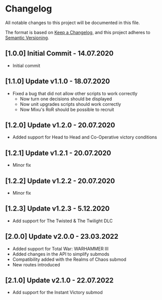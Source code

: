 # Changelog
All notable changes to this project will be documented in this file.

The format is based on [Keep a Changelog](https://keepachangelog.com/en/1.0.0/),
and this project adheres to [Semantic Versioning](https://semver.org/spec/v2.0.0.html).

## [1.0.0] Initial Commit - 14.07.2020

- Initial commit

## [1.1.0] Update v1.1.0 - 18.07.2020

- Fixed a bug that did not allow other scripts to work correctly
    - Now turn one decisions should be displayed
    - Now unit upgrades scripts should work correctly
    - Now Mixu's RoR should be possible to recruit

## [1.2.0] Update v1.2.0 - 20.07.2020

- Added support for Head to Head and Co-Operative victory conditions

## [1.2.1] Update v1.2.1 - 20.07.2020

- Minor fix

## [1.2.2] Update v1.2.2 - 20.07.2020

- Minor fix

## [1.2.3] Update v1.2.3 - 5.12.2020

- Add support for The Twisted & The Twilight DLC

## [2.0.0] Update v2.0.0 - 23.03.2022

- Added support for Total War: WARHAMMER III
- Added changes in the API to simplify submods
- Compatibility added with the Realms of Chaos submod
- New routes introduced

## [2.1.0] Update v2.1.0 - 22.07.2022

- Add support for the Instant Victory submod
